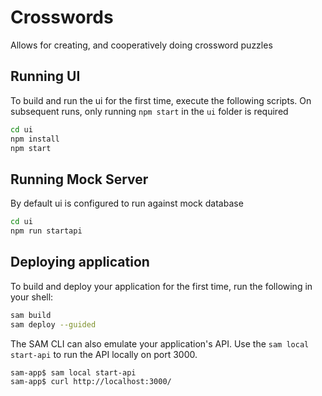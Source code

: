 # Crosswords

Allows for creating, and cooperatively doing crossword puzzles 

## Running UI

To build and run the ui for the first time, execute the following scripts. On subsequent runs, only running `npm start` in the `ui` folder is required

```bash
cd ui
npm install
npm start
```

## Running Mock Server

By default ui is configured to run against mock database

```bash
cd ui
npm run startapi
```

## Deploying application

To build and deploy your application for the first time, run the following in your shell:

```bash
sam build
sam deploy --guided
```

The SAM CLI can also emulate your application's API. Use the `sam local start-api` to run the API locally on port 3000.

```bash
sam-app$ sam local start-api
sam-app$ curl http://localhost:3000/
```
